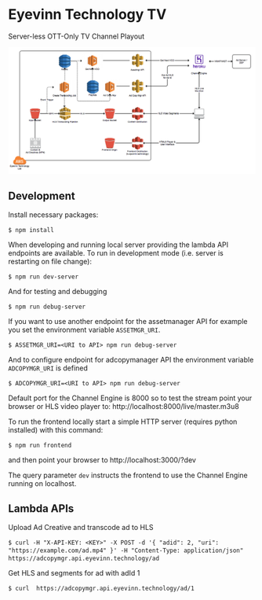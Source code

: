 # Eyevinn Technology TV

Server-less OTT-Only TV Channel Playout

![system design](https://github.com/Eyevinn/tv.eyevinn.technology/blob/master/docs/system_design.png)


## Development

Install necessary packages:

```
$ npm install
```

When developing and running local server providing the lambda API endpoints are available. To run
in development mode (i.e. server is restarting on file change):

```
$ npm run dev-server
```

And for testing and debugging

```
$ npm run debug-server
```

If you want to use another endpoint for the assetmanager API for example you set the environment
variable `ASSETMGR_URI`.

```
$ ASSETMGR_URI=<URI to API> npm run debug-server
```

And to configure endpoint for adcopymanager API the environment variable `ADCOPYMGR_URI` is defined

```
$ ADCOPYMGR_URI=<URI to API> npm run debug-server
```

Default port for the Channel Engine is 8000 so to test the stream point your browser or HLS video player to: http://localhost:8000/live/master.m3u8

To run the frontend locally start a simple HTTP server (requires python installed) with this command:

```
$ npm run frontend
```

and then point your browser to http://localhost:3000/?dev

The query parameter `dev` instructs the frontend to use the Channel Engine running on localhost.

## Lambda APIs

Upload Ad Creative and transcode ad to HLS

```
$ curl -H "X-API-KEY: <KEY>" -X POST -d '{ "adid": 2, "uri": "https://example.com/ad.mp4" }' -H "Content-Type: application/json"  https://adcopymgr.api.eyevinn.technology/ad
```

Get HLS and segments for ad with adId 1

```
$ curl  https://adcopymgr.api.eyevinn.technology/ad/1
```
